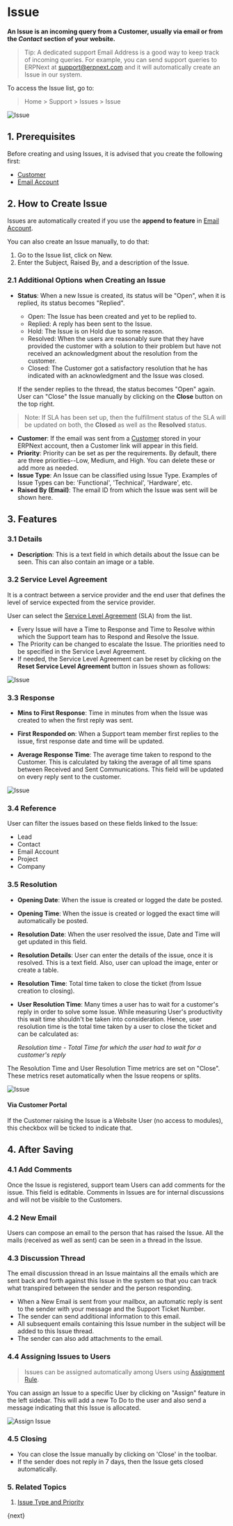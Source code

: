 <!-- add-breadcrumbs -->
# Issue

**An Issue is an incoming query from a Customer, usually via email or from the *Contact* section of your website.**

> Tip: A dedicated support Email Address is a good way to keep track of incoming
queries. For example, you can send support queries to ERPNext at
support@erpnext.com and it will automatically create an Issue in our system.

To access the Issue list, go to:
> Home > Support > Issues > Issue

<img class="screenshot" alt="Issue" src="{{docs_base_url}}/v12/assets/img/support/issue.png">

## 1. Prerequisites
Before creating and using Issues, it is advised that you create the following first:

* [Customer](/docs/user/manual/en/CRM/customer)
* [Email Account](/docs/user/manual/en/setting-up/email/email-account)

## 2. How to Create Issue
Issues are automatically created if you use the **append to feature** in [Email Account](/docs/user/manual/en/setting-up/email/email-account#32-incoming-email-accounts).

You can also create an Issue manually, to do that:

1. Go to the Issue list, click on New.
1. Enter the Subject, Raised By, and a description of the Issue.

### 2.1 Additional Options when Creating an Issue
* **Status**: When a new Issue is created, its status will be "Open", when it is
replied, its status becomes "Replied".
    * Open: The Issue has been created and yet to be replied to.
    * Replied: A reply has been sent to the Issue.
    * Hold: The Issue is on Hold due to some reason.
    * Resolved: When the users are reasonably sure that they have provided the customer with a solution to their problem but have not received an acknowledgment about the resolution from the customer.
    * Closed: The Customer got a satisfactory resolution that he has indicated with an acknowledgment and the Issue was closed.

    If the sender replies to the thread, the status becomes "Open" again. User can "Close" the Issue manually by clicking on the **Close** button on the top right.

> Note: If SLA has been set up, then the fulfillment status of the SLA will be updated on both, the **Closed** as well as the **Resolved** status.

* **Customer**: If the email was sent from a [Customer](/docs/user/manual/en/CRM/customer) stored in your ERPNext account, then a Customer link will appear in this field.
* **Priority**: Priority can be set as per the requirements. By default, there are three priorities--Low, Medium, and High. You can delete these or add more as needed.
* **Issue Type**: An Issue can be classified using Issue Type. Examples of Issue Types can be: 'Functional', 'Technical', 'Hardware', etc.
* **Raised By (Email)**: The email ID from which the Issue was sent will be shown here.

## 3. Features

### 3.1 Details
* **Description**: This is a text field in which details about the Issue can be seen. This can also contain an image or a table.

### 3.2 Service Level Agreement
It is a contract between a service provider and the end user that defines the level of service expected from the service provider.

User can select the [Service Level Agreement](/docs/user/manual/en/support/service-level-agreement) (SLA) from the list.

* Every Issue will have a Time to Response and Time to Resolve within which the Support team has to Respond and Resolve the Issue.
* The Priority can be changed to escalate the Issue. The priorities need to be specified in the Service Level Agreement.
* If needed, the Service Level Agreement can be reset by clicking on the **Reset Service Level Agreement** button in Issues shown as follows:

<img class="screenshot" alt="Issue" src="{{docs_base_url}}/v12/assets/img/support/iss.gif">

### 3.3 Response
* **Mins to First Response**: Time in minutes from when the Issue was created to when the first reply was sent.

* **First Responded on**: When a Support team member first replies to the issue, first response date and time will be updated.

* **Average Response Time**: The average time taken to respond to the Customer. This is calculated by taking the average of all time spans between Received and Sent Communications. This field will be updated on every reply sent to the customer.

<img class="screenshot" alt="Issue" src="{{docs_base_url}}/v12/assets/img/support/response.png">

### 3.4 Reference
User can filter the issues based on these fields linked to the Issue:

* Lead
* Contact
* Email Account
* Project
* Company

### 3.5 Resolution
* **Opening Date**: When the issue is created or logged the date be posted.
* **Opening Time**: When the issue is created or logged the exact time will automatically be posted.
* **Resolution Date**: When the user resolved the issue, Date and Time will get updated in this field.
* **Resolution Details**: User can enter the details of the issue, once it is resolved. This is a text field. Also, user can upload the image, enter or create a table.
* **Resolution Time**: Total time taken to close the ticket (from Issue creation to closing).
* **User Resolution Time**: Many times a user has to wait for a customer's reply in order to solve some Issue. While measuring User's productivity this wait time shouldn't be taken into consideration. Hence, user resolution time is the total time taken by a user to close the ticket and can be calculated as:

    _Resolution time - Total Time for which the user had to wait for a customer's reply_

The Resolution Time and User Resolution Time metrics are set on "Close". These metrics reset automatically when the Issue reopens or splits.

<img class="screenshot" alt="Issue" src="{{docs_base_url}}/v12/assets/img/support/resolution.png">

#### Via Customer Portal
If the Customer raising the Issue is a Website User (no access to modules), this checkbox will be ticked to indicate that.

## 4. After Saving

### 4.1 Add Comments
Once the Issue is registered, support team Users can add comments for the issue. This field is editable. Comments in Issues are for internal discussions and will not be visible to the Customers.

### 4.2 New Email
Users can compose an email to the person that has raised the Issue. All the mails (received as well as sent) can be seen in a thread in the Issue.

### 4.3 Discussion Thread

The email discussion thread in an Issue maintains all the emails which are sent back and forth against this Issue in the system so that you can track what transpired between the sender and the person responding.

* When a New Email is sent from your mailbox, an automatic reply is sent to the sender with your message and the Support Ticket Number.
* The sender can send additional information to this email.
* All subsequent emails containing this Issue number in the subject will be added to this Issue thread.
* The sender can also add attachments to the email.

### 4.4 Assigning Issues to Users

> Issues can be assigned automatically among Users using [Assignment Rule](/docs/user/manual/en/automation/assignment-rule).

You can assign an Issue to a specific User by clicking on "Assign" feature in the left sidebar. This will add a new To Do to the user and also send a message indicating that this Issue is allocated.

![Assign Issue](/docs/v12/assets/img/support/issue-assign.png)


### 4.5 Closing

* You can close the Issue manually by clicking on 'Close' in the toolbar.
* If the sender does not reply in 7 days, then the Issue gets closed automatically.

### 5. Related Topics
1. [Issue Type and Priority](/docs/user/manual/en/support/issue-type-and-priority)


{next}

